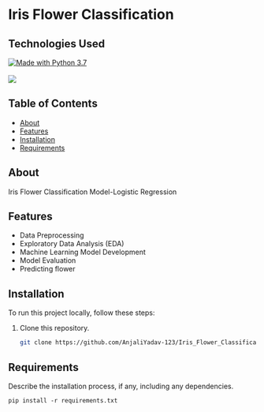 # Iris Flower Classification

## **Technologies Used**
<a href="https://www.python.org/downloads/">
    <img src="https://img.shields.io/badge/Made%20With-Python%203.7-blue.svg?style=for-the-badge&logo=Python" alt="Made with Python 3.7"></a>
<br>
<br>
<a href="https://jupyter.org/install">
    <img src="https://jupyter.org/assets/logos/rectanglelogo-greytext-orangebody-greymoons.svg"></a>

## Table of Contents
- [About](#about)
- [Features](#features)
- [Installation](#installation)
- [Requirements](#requirements)

## About
Iris Flower Classification Model-Logistic Regression

## Features
- Data Preprocessing
- Exploratory Data Analysis (EDA)
- Machine Learning Model Development
- Model Evaluation
- Predicting flower

## Installation
To run this project locally, follow these steps:

1. Clone this repository.
   ```bash
   git clone https://github.com/AnjaliYadav-123/Iris_Flower_Classification.git
   
## Requirements
Describe the installation process, if any, including any dependencies. 

```shell
pip install -r requirements.txt

